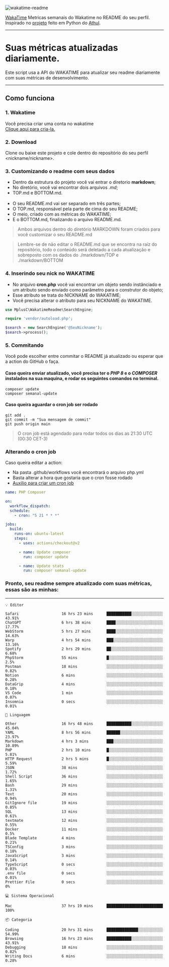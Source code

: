![wakatime-readme](https://socialify.git.ci/bymatheus/wakatime-readme/image?description=1&descriptionEditable=M%C3%A9tricas%20semanais%20do%20Wakatime%20no%20seu%20README%20de%20perfil.&font=KoHo&forks=1&language=1&owner=1&pattern=Signal&stargazers=1&theme=Dark)

[WakaTime](https://wakatime.com) Metricas semanais do Wakatime no README do seu perfil. <br>
Inspirado no [projeto](https://github.com/athul/waka-readme) feito em Python do [Athul](https://github.com/athul).
___

# Suas métricas atualizadas diariamente.
Este script usa a API do WAKATIME para atualizar seu readme diariamente com suas métricas de desenvolvimento.

___

## Como funciona

### 1. Wakatime
Você precisa criar uma conta no wakatime <br>
[Clique aqui para cria-la.](https://wakatime.com) 

### 2. Download
Clone ou baixe este projeto e cole dentro do repositório do seu perfil <nickname/nickname>.

### 3. Customizando o readme com seus dados
- Dentro da estrutura do projeto você vai entrar o diretorio **markdown**;  
- No diretório, você vai encontrar dois arquivos *.md*;
- TOP.md e BOTTOM.md.
<br><br>
- O seu README.md vai ser separado em três partes; 
- O TOP.md, responsável pela parte de cima do seu README;
- O meio, criado com as métricas do WAKATIME;
- E o BOTTOM.md, finalizando o arquivo README.md.<br>

> Ambos arquivos dentro do diretório MARKDOWN foram criados para você customizar o seu README.md

> Lembre-se de não editar o README.md que se encontra na raiz do repositório, todo o conteúdo será deletado a cada atualização e sobreposto com os dados do ./markdown/TOP e ./markdown/BOTTOM

### 4. Inserindo seu nick no WAKATIME
- No arquivo **cron.php** você vai encontrar um objeto sendo instânciado e um atributo sendo enviado como parâmetro para o construtor do objeto;
- Esse atributo se trata do NICKNAME do WAKATIME;
- Você precisa alterar o atributo para seu NICKNAME do WAKATIME.

```php
use MplusC\WakatimeReadme\SearchEngine;

require 'vendor/autoload.php';

$search = new SearchEngine('@SeuNickname');
$search->process();
```

### 5. Commitando
Você pode escolher entre commitar o README já atualizado ou esperar que a action do GitHub o faça. <br>

#### Caso queira enviar atualizado, você precisa ter o *PHP 8* e o *COMPOSER* instalados na sua maquina, e rodar os seguintes comandos no terminal.
```composer
composer update
composer semanal-update 
```

#### Caso queira aguardar o cron job ser rodado 
```git 
git add .
git commit -m "Sua mensagem de commit"
git push origin main
```

>O cron job está agendado para rodar todos os dias as 21:30 UTC (00:30 CET-3) 

### Alterando o cron job
Caso queira editar a action:

- Na pasta .github/workflows você encontrará o arquivo php.yml
- Basta alterar a hora que gostaria que o cron fosse rodado
- [Auxilio para criar um cron job](https://crontab.guru)

```yml
name: PHP Composer

on:
  workflow_dispatch:
  schedule:
    - cron: "5 21 * * *"

jobs:
  build:
    runs-on: ubuntu-latest
    steps:
      - uses: actions/checkout@v2

      - name: Update composer
        run: composer update

      - name: Update stats
        run: composer semanal-update
```

### Pronto, seu readme sempre atualizado com suas métricas, essas são as minhas:

___
```text
💡 Editor

Safari                   16 hrs 23 mins      ███████████░░░░░░░░░░░░░░     43.91%
ChatGPT                  6 hrs 38 mins       ████░░░░░░░░░░░░░░░░░░░░░     17.77%
WebStorm                 5 hrs 27 mins       ████░░░░░░░░░░░░░░░░░░░░░     14.63%
Warp                     4 hrs 54 mins       ███░░░░░░░░░░░░░░░░░░░░░░     13.16%
Spotify                  2 hrs 29 mins       ██░░░░░░░░░░░░░░░░░░░░░░░      6.68%
PhpStorm                 55 mins             █░░░░░░░░░░░░░░░░░░░░░░░░       2.5%
Postman                  18 mins             ░░░░░░░░░░░░░░░░░░░░░░░░░      0.82%
Notion                   6 mins              ░░░░░░░░░░░░░░░░░░░░░░░░░      0.28%
DataGrip                 4 mins              ░░░░░░░░░░░░░░░░░░░░░░░░░      0.18%
VS Code                  1 min               ░░░░░░░░░░░░░░░░░░░░░░░░░      0.07%
Insomnia                 0 secs              ░░░░░░░░░░░░░░░░░░░░░░░░░      0.01%
```
```text
💬 Linguagem

Other                    16 hrs 48 mins      ███████████░░░░░░░░░░░░░░     45.04%
YAML                     8 hrs 56 mins       ██████░░░░░░░░░░░░░░░░░░░     23.97%
Markdown                 4 hrs 3 mins        ███░░░░░░░░░░░░░░░░░░░░░░     10.89%
PHP                      2 hrs 10 mins       █░░░░░░░░░░░░░░░░░░░░░░░░      5.81%
HTTP Request             2 hrs 5 mins        █░░░░░░░░░░░░░░░░░░░░░░░░      5.59%
JSON                     38 mins             ░░░░░░░░░░░░░░░░░░░░░░░░░      1.72%
Shell Script             36 mins             ░░░░░░░░░░░░░░░░░░░░░░░░░      1.65%
Bash                     29 mins             ░░░░░░░░░░░░░░░░░░░░░░░░░      1.31%
Text                     20 mins             ░░░░░░░░░░░░░░░░░░░░░░░░░      0.94%
GitIgnore file           19 mins             ░░░░░░░░░░░░░░░░░░░░░░░░░      0.85%
SQL                      13 mins             ░░░░░░░░░░░░░░░░░░░░░░░░░      0.61%
textmate                 12 mins             ░░░░░░░░░░░░░░░░░░░░░░░░░      0.55%
Docker                   11 mins             ░░░░░░░░░░░░░░░░░░░░░░░░░       0.5%
Blade Template           4 mins              ░░░░░░░░░░░░░░░░░░░░░░░░░      0.21%
TSConfig                 3 mins              ░░░░░░░░░░░░░░░░░░░░░░░░░      0.18%
JavaScript               3 mins              ░░░░░░░░░░░░░░░░░░░░░░░░░      0.14%
TypeScript               0 secs              ░░░░░░░░░░░░░░░░░░░░░░░░░      0.03%
.env file                0 secs              ░░░░░░░░░░░░░░░░░░░░░░░░░      0.01%
Prettier File            0 secs              ░░░░░░░░░░░░░░░░░░░░░░░░░         0%
```
```text
💻 Sistema Operacional

Mac                      37 hrs 19 mins      █████████████████████████       100%
```
```text
📦 Categoria

Coding                   20 hrs 31 mins      ██████████████░░░░░░░░░░░     54.99%
Browsing                 16 hrs 23 mins      ███████████░░░░░░░░░░░░░░     43.91%
Debugging                18 mins             ░░░░░░░░░░░░░░░░░░░░░░░░░      0.82%
Writing Docs             6 mins              ░░░░░░░░░░░░░░░░░░░░░░░░░      0.28%
```
